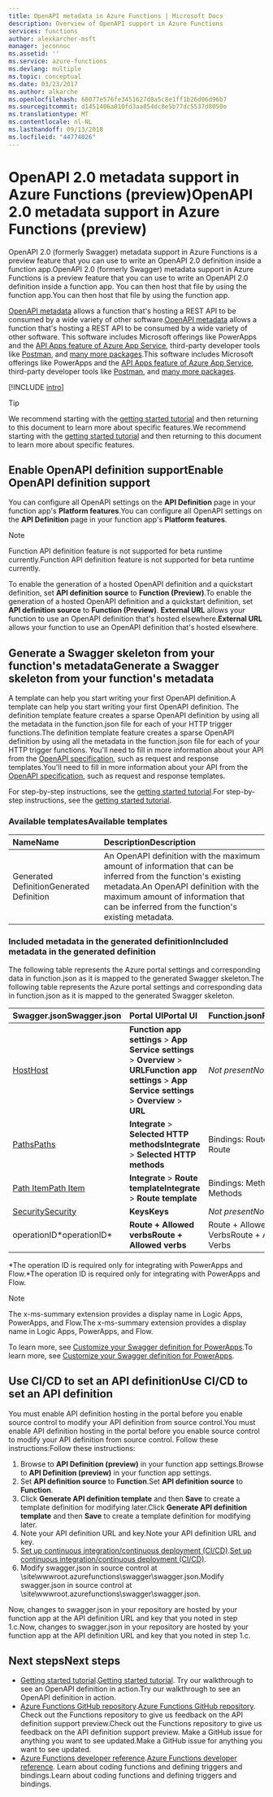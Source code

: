 ```yaml
---
title: OpenAPI metadata in Azure Functions | Microsoft Docs
description: Overview of OpenAPI support in Azure Functions
services: functions
author: alexkarcher-msft
manager: jeconnoc
ms.assetid: ''
ms.service: azure-functions
ms.devlang: multiple
ms.topic: conceptual
ms.date: 03/23/2017
ms.author: alkarche
ms.openlocfilehash: 68077e576fe3451627d8a5c8e1ff1b26d06d96b7
ms.sourcegitcommit: d1451406a010fd3aa854dc8e5b77dc5537d8050e
ms.translationtype: MT
ms.contentlocale: nl-NL
ms.lasthandoff: 09/13/2018
ms.locfileid: "44774026"
---
```

# <a name="openapi-20-metadata-support-in-azure-functions-preview"></a><span data-ttu-id="cfe6e-103">OpenAPI 2.0 metadata support in Azure Functions (preview)</span><span class="sxs-lookup"><span data-stu-id="cfe6e-103">OpenAPI 2.0 metadata support in Azure Functions (preview)</span></span>
<span data-ttu-id="cfe6e-104">OpenAPI 2.0 (formerly Swagger) metadata support in Azure Functions is a preview feature that you can use to write an OpenAPI 2.0 definition inside a function app.</span><span class="sxs-lookup"><span data-stu-id="cfe6e-104">OpenAPI 2.0 (formerly Swagger) metadata support in Azure Functions is a preview feature that you can use to write an OpenAPI 2.0 definition inside a function app.</span></span> <span data-ttu-id="cfe6e-105">You can then host that file by using the function app.</span><span class="sxs-lookup"><span data-stu-id="cfe6e-105">You can then host that file by using the function app.</span></span>

<span data-ttu-id="cfe6e-106">[OpenAPI metadata](http://swagger.io/) allows a function that's hosting a REST API to be consumed by a wide variety of other software.</span><span class="sxs-lookup"><span data-stu-id="cfe6e-106">[OpenAPI metadata](http://swagger.io/) allows a function that's hosting a REST API to be consumed by a wide variety of other software.</span></span> <span data-ttu-id="cfe6e-107">This software includes Microsoft offerings like PowerApps and the [API Apps feature of Azure App Service](../app-service/app-service-web-overview.md), third-party developer tools like [Postman](https://www.getpostman.com/docs/importing_swagger), and [many more packages](http://swagger.io/tools/).</span><span class="sxs-lookup"><span data-stu-id="cfe6e-107">This software includes Microsoft offerings like PowerApps and the [API Apps feature of Azure App Service](../app-service/app-service-web-overview.md), third-party developer tools like [Postman](https://www.getpostman.com/docs/importing_swagger), and [many more packages](http://swagger.io/tools/).</span></span>

[!INCLUDE [intro](../../includes/functions-bindings-intro.md)]

>[!TIP]
><span data-ttu-id="cfe6e-108">We recommend starting with the [getting started tutorial](./functions-api-definition-getting-started.md) and then returning to this document to learn more about specific features.</span><span class="sxs-lookup"><span data-stu-id="cfe6e-108">We recommend starting with the [getting started tutorial](./functions-api-definition-getting-started.md) and then returning to this document to learn more about specific features.</span></span>

## <a name="enable"></a><span data-ttu-id="cfe6e-109">Enable OpenAPI definition support</span><span class="sxs-lookup"><span data-stu-id="cfe6e-109">Enable OpenAPI definition support</span></span>
<span data-ttu-id="cfe6e-110">You can configure all OpenAPI settings on the **API Definition** page in your function app's **Platform features**.</span><span class="sxs-lookup"><span data-stu-id="cfe6e-110">You can configure all OpenAPI settings on the **API Definition** page in your function app's **Platform features**.</span></span>

> [!NOTE]
> <span data-ttu-id="cfe6e-111">Function API definition feature is not supported for beta runtime currently.</span><span class="sxs-lookup"><span data-stu-id="cfe6e-111">Function API definition feature is not supported for beta runtime currently.</span></span>

<span data-ttu-id="cfe6e-112">To enable the generation of a hosted OpenAPI definition and a quickstart definition, set **API definition source** to **Function (Preview)**.</span><span class="sxs-lookup"><span data-stu-id="cfe6e-112">To enable the generation of a hosted OpenAPI definition and a quickstart definition, set **API definition source** to **Function (Preview)**.</span></span> <span data-ttu-id="cfe6e-113">**External URL** allows your function to use an OpenAPI definition that's hosted elsewhere.</span><span class="sxs-lookup"><span data-stu-id="cfe6e-113">**External URL** allows your function to use an OpenAPI definition that's hosted elsewhere.</span></span>

## <a name="generate-definition"></a><span data-ttu-id="cfe6e-114">Generate a Swagger skeleton from your function's metadata</span><span class="sxs-lookup"><span data-stu-id="cfe6e-114">Generate a Swagger skeleton from your function's metadata</span></span>
<span data-ttu-id="cfe6e-115">A template can help you start writing your first OpenAPI definition.</span><span class="sxs-lookup"><span data-stu-id="cfe6e-115">A template can help you start writing your first OpenAPI definition.</span></span> <span data-ttu-id="cfe6e-116">The definition template feature creates a sparse OpenAPI definition by using all the metadata in the function.json file for each of your HTTP trigger functions.</span><span class="sxs-lookup"><span data-stu-id="cfe6e-116">The definition template feature creates a sparse OpenAPI definition by using all the metadata in the function.json file for each of your HTTP trigger functions.</span></span> <span data-ttu-id="cfe6e-117">You'll need to fill in more information about your API from the [OpenAPI specification](http://swagger.io/specification/), such as request and response templates.</span><span class="sxs-lookup"><span data-stu-id="cfe6e-117">You'll need to fill in more information about your API from the [OpenAPI specification](http://swagger.io/specification/), such as request and response templates.</span></span>

<span data-ttu-id="cfe6e-118">For step-by-step instructions, see the [getting started tutorial](./functions-api-definition-getting-started.md).</span><span class="sxs-lookup"><span data-stu-id="cfe6e-118">For step-by-step instructions, see the [getting started tutorial](./functions-api-definition-getting-started.md).</span></span>

### <a name="templates"></a><span data-ttu-id="cfe6e-119">Available templates</span><span class="sxs-lookup"><span data-stu-id="cfe6e-119">Available templates</span></span>

|<span data-ttu-id="cfe6e-120">Name</span><span class="sxs-lookup"><span data-stu-id="cfe6e-120">Name</span></span>| <span data-ttu-id="cfe6e-121">Description</span><span class="sxs-lookup"><span data-stu-id="cfe6e-121">Description</span></span> |
|:-----|:-----|
|<span data-ttu-id="cfe6e-122">Generated Definition</span><span class="sxs-lookup"><span data-stu-id="cfe6e-122">Generated Definition</span></span>|<span data-ttu-id="cfe6e-123">An OpenAPI definition with the maximum amount of information that can be inferred from the function's existing metadata.</span><span class="sxs-lookup"><span data-stu-id="cfe6e-123">An OpenAPI definition with the maximum amount of information that can be inferred from the function's existing metadata.</span></span>|

### <a name="quickstart-details"></a><span data-ttu-id="cfe6e-124">Included metadata in the generated definition</span><span class="sxs-lookup"><span data-stu-id="cfe6e-124">Included metadata in the generated definition</span></span>

<span data-ttu-id="cfe6e-125">The following table represents the Azure portal settings and corresponding data in function.json as it is mapped to the generated Swagger skeleton.</span><span class="sxs-lookup"><span data-stu-id="cfe6e-125">The following table represents the Azure portal settings and corresponding data in function.json as it is mapped to the generated Swagger skeleton.</span></span>

|<span data-ttu-id="cfe6e-126">Swagger.json</span><span class="sxs-lookup"><span data-stu-id="cfe6e-126">Swagger.json</span></span>|<span data-ttu-id="cfe6e-127">Portal UI</span><span class="sxs-lookup"><span data-stu-id="cfe6e-127">Portal UI</span></span>|<span data-ttu-id="cfe6e-128">Function.json</span><span class="sxs-lookup"><span data-stu-id="cfe6e-128">Function.json</span></span>|
|:----|:-----|:-----|
|[<span data-ttu-id="cfe6e-129">Host</span><span class="sxs-lookup"><span data-stu-id="cfe6e-129">Host</span></span>](http://swagger.io/specification/#fixed-fields-15)|<span data-ttu-id="cfe6e-130">**Function app settings** > **App Service settings** > **Overview** > **URL**</span><span class="sxs-lookup"><span data-stu-id="cfe6e-130">**Function app settings** > **App Service settings** > **Overview** > **URL**</span></span>|<span data-ttu-id="cfe6e-131">*Not present*</span><span class="sxs-lookup"><span data-stu-id="cfe6e-131">*Not present*</span></span>
|[<span data-ttu-id="cfe6e-132">Paths</span><span class="sxs-lookup"><span data-stu-id="cfe6e-132">Paths</span></span>](http://swagger.io/specification/#paths-object-29)|<span data-ttu-id="cfe6e-133">**Integrate** > **Selected HTTP methods**</span><span class="sxs-lookup"><span data-stu-id="cfe6e-133">**Integrate** > **Selected HTTP methods**</span></span>|<span data-ttu-id="cfe6e-134">Bindings: Route</span><span class="sxs-lookup"><span data-stu-id="cfe6e-134">Bindings: Route</span></span>
|[<span data-ttu-id="cfe6e-135">Path Item</span><span class="sxs-lookup"><span data-stu-id="cfe6e-135">Path Item</span></span>](http://swagger.io/specification/#path-item-object-32)|<span data-ttu-id="cfe6e-136">**Integrate** > **Route template**</span><span class="sxs-lookup"><span data-stu-id="cfe6e-136">**Integrate** > **Route template**</span></span>|<span data-ttu-id="cfe6e-137">Bindings: Methods</span><span class="sxs-lookup"><span data-stu-id="cfe6e-137">Bindings: Methods</span></span>
|[<span data-ttu-id="cfe6e-138">Security</span><span class="sxs-lookup"><span data-stu-id="cfe6e-138">Security</span></span>](http://swagger.io/specification/#security-scheme-object-112)|<span data-ttu-id="cfe6e-139">**Keys**</span><span class="sxs-lookup"><span data-stu-id="cfe6e-139">**Keys**</span></span>|<span data-ttu-id="cfe6e-140">*Not present*</span><span class="sxs-lookup"><span data-stu-id="cfe6e-140">*Not present*</span></span>|
|<span data-ttu-id="cfe6e-141">operationID\*</span><span class="sxs-lookup"><span data-stu-id="cfe6e-141">operationID\*</span></span>|<span data-ttu-id="cfe6e-142">**Route + Allowed verbs**</span><span class="sxs-lookup"><span data-stu-id="cfe6e-142">**Route + Allowed verbs**</span></span>|<span data-ttu-id="cfe6e-143">Route + Allowed Verbs</span><span class="sxs-lookup"><span data-stu-id="cfe6e-143">Route + Allowed Verbs</span></span>|

<span data-ttu-id="cfe6e-144">\*The operation ID is required only for integrating with PowerApps and Flow.</span><span class="sxs-lookup"><span data-stu-id="cfe6e-144">\*The operation ID is required only for integrating with PowerApps and Flow.</span></span>
> [!NOTE]
> <span data-ttu-id="cfe6e-145">The x-ms-summary extension provides a display name in Logic Apps, PowerApps, and Flow.</span><span class="sxs-lookup"><span data-stu-id="cfe6e-145">The x-ms-summary extension provides a display name in Logic Apps, PowerApps, and Flow.</span></span>
>
> <span data-ttu-id="cfe6e-146">To learn more, see [Customize your Swagger definition for PowerApps](https://powerapps.microsoft.com/tutorials/customapi-how-to-swagger/).</span><span class="sxs-lookup"><span data-stu-id="cfe6e-146">To learn more, see [Customize your Swagger definition for PowerApps](https://powerapps.microsoft.com/tutorials/customapi-how-to-swagger/).</span></span>

## <a name="CICD"></a><span data-ttu-id="cfe6e-147">Use CI/CD to set an API definition</span><span class="sxs-lookup"><span data-stu-id="cfe6e-147">Use CI/CD to set an API definition</span></span>

 <span data-ttu-id="cfe6e-148">You must enable API definition hosting in the portal before you enable source control to modify your API definition from source control.</span><span class="sxs-lookup"><span data-stu-id="cfe6e-148">You must enable API definition hosting in the portal before you enable source control to modify your API definition from source control.</span></span> <span data-ttu-id="cfe6e-149">Follow these instructions:</span><span class="sxs-lookup"><span data-stu-id="cfe6e-149">Follow these instructions:</span></span>

1. <span data-ttu-id="cfe6e-150">Browse to **API Definition (preview)** in your function app settings.</span><span class="sxs-lookup"><span data-stu-id="cfe6e-150">Browse to **API Definition (preview)** in your function app settings.</span></span>
  1. <span data-ttu-id="cfe6e-151">Set **API definition source** to **Function**.</span><span class="sxs-lookup"><span data-stu-id="cfe6e-151">Set **API definition source** to **Function**.</span></span>
  1. <span data-ttu-id="cfe6e-152">Click **Generate API definition template** and then **Save** to create a template definition for modifying later.</span><span class="sxs-lookup"><span data-stu-id="cfe6e-152">Click **Generate API definition template** and then **Save** to create a template definition for modifying later.</span></span>
  1. <span data-ttu-id="cfe6e-153">Note your API definition URL and key.</span><span class="sxs-lookup"><span data-stu-id="cfe6e-153">Note your API definition URL and key.</span></span>
1. <span data-ttu-id="cfe6e-154">[Set up continuous integration/continuous deployment (CI/CD)](https://docs.microsoft.com/azure/azure-functions/functions-continuous-deployment#continuous-deployment-requirements).</span><span class="sxs-lookup"><span data-stu-id="cfe6e-154">[Set up continuous integration/continuous deployment (CI/CD)](https://docs.microsoft.com/azure/azure-functions/functions-continuous-deployment#continuous-deployment-requirements).</span></span>
2. <span data-ttu-id="cfe6e-155">Modify swagger.json in source control at \site\wwwroot\.azurefunctions\swagger\swagger.json.</span><span class="sxs-lookup"><span data-stu-id="cfe6e-155">Modify swagger.json in source control at \site\wwwroot\.azurefunctions\swagger\swagger.json.</span></span>

<span data-ttu-id="cfe6e-156">Now, changes to swagger.json in your repository are hosted by your function app at the API definition URL and key that you noted in step 1.c.</span><span class="sxs-lookup"><span data-stu-id="cfe6e-156">Now, changes to swagger.json in your repository are hosted by your function app at the API definition URL and key that you noted in step 1.c.</span></span>

## <a name="next-steps"></a><span data-ttu-id="cfe6e-157">Next steps</span><span class="sxs-lookup"><span data-stu-id="cfe6e-157">Next steps</span></span>
* <span data-ttu-id="cfe6e-158">[Getting started tutorial](functions-api-definition-getting-started.md).</span><span class="sxs-lookup"><span data-stu-id="cfe6e-158">[Getting started tutorial](functions-api-definition-getting-started.md).</span></span> <span data-ttu-id="cfe6e-159">Try our walkthrough to see an OpenAPI definition in action.</span><span class="sxs-lookup"><span data-stu-id="cfe6e-159">Try our walkthrough to see an OpenAPI definition in action.</span></span>
* <span data-ttu-id="cfe6e-160">[Azure Functions GitHub repository](https://github.com/Azure/Azure-Functions/).</span><span class="sxs-lookup"><span data-stu-id="cfe6e-160">[Azure Functions GitHub repository](https://github.com/Azure/Azure-Functions/).</span></span> <span data-ttu-id="cfe6e-161">Check out the Functions repository to give us feedback on the API definition support preview.</span><span class="sxs-lookup"><span data-stu-id="cfe6e-161">Check out the Functions repository to give us feedback on the API definition support preview.</span></span> <span data-ttu-id="cfe6e-162">Make a GitHub issue for anything you want to see updated.</span><span class="sxs-lookup"><span data-stu-id="cfe6e-162">Make a GitHub issue for anything you want to see updated.</span></span>
* <span data-ttu-id="cfe6e-163">[Azure Functions developer reference](functions-reference.md).</span><span class="sxs-lookup"><span data-stu-id="cfe6e-163">[Azure Functions developer reference](functions-reference.md).</span></span> <span data-ttu-id="cfe6e-164">Learn about coding functions and defining triggers and bindings.</span><span class="sxs-lookup"><span data-stu-id="cfe6e-164">Learn about coding functions and defining triggers and bindings.</span></span>
